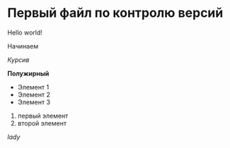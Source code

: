 # Первый файл по контролю версий
Hello world!

Начинаем

*Курсив*

**Полужирный**

 * Элемент 1 
 * Элемент 2 
 * Элемент 3

1. первый элемент
2. второй элемент

_lady_

